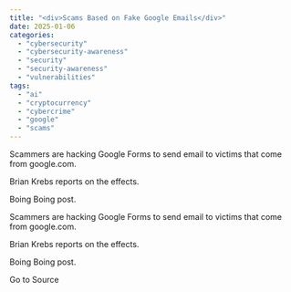 ```yaml
---
title: "<div>Scams Based on Fake Google Emails</div>"
date: 2025-01-06
categories: 
  - "cybersecurity"
  - "cybersecurity-awareness"
  - "security"
  - "security-awareness"
  - "vulnerabilities"
tags: 
  - "ai"
  - "cryptocurrency"
  - "cybercrime"
  - "google"
  - "scams"
---
```


Scammers are hacking Google Forms to send email to victims that come from google.com.

Brian Krebs reports on the effects.

Boing Boing post.

Scammers are hacking Google Forms to send email to victims that come from google.com.

Brian Krebs reports on the effects.

Boing Boing post.

Go to Source
